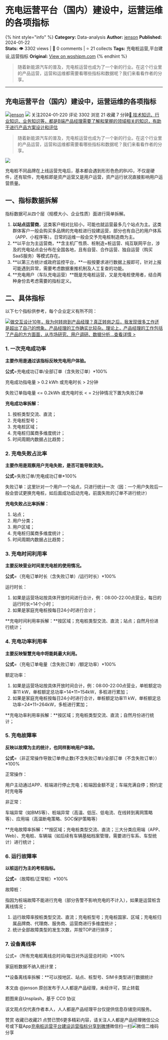 # 充电运营平台（国内）建设中，运营运维的各项指标
{% hint style="info" %}
**Category:** Data-analysis
**Author:** [jenson](https://www.woshipm.com/u/174890)
**Published:** 2024-01-22  
**Stats:** 👁️ 3302 views | 💬 0 comments | ⭐ 21 collects
**Tags:** 充电桩运营,平台建设,运营指标
**Original:** [View on woshipm.com](https://www.woshipm.com/data-analysis/5980645.html)
{% endhint %}
> 随着新能源汽车的普及，充电桩运营也成为了一个新的行业。在这个行业里的产品运营，运营和运维都需要看哪些指标和数据呢？我们来看看作者的分享。

---

## 充电运营平台（国内）建设中，运营运维的各项指标

[![](https://static.woshipm.com/view/woshipm_api_def_20231117075728_8194.jpg?imageView2/1/w/72/h/72/q/100)](https://www.woshipm.com/u/174890)[jenson](https://www.woshipm.com/u/174890) ![](https://static.woshipm.com/tag/1101_1@2x.png) 关注2024-01-220 评论 3302 浏览 21 收藏 7 分钟[🔗 技术知识、行业知识、业务知识等，都是B端产品经理需要了解和掌握的领域相关的知识，有助于进行产品方案设计和评估](https://ke.qidianla.com/courses/bcpm)

> 随着新能源汽车的普及，充电桩运营也成为了一个新的行业。在这个行业里的产品运营，运营和运维都需要看哪些指标和数据呢？我们来看看作者的分享。

![](https://image.woshipm.com/2023/04/13/4e47205a-d9ea-11ed-a8b0-00163e0b5ff3.jpg)

充电桩不同品牌在上线运营充电后，基本都会遇到形形色色的BUG，不仅是硬件，还有软件，充电桩即是资产运营又是用户运营，资产运行状况直接影响用户运营质量。

## 一、指标数据拆解

指标数据可从四个层（规模大小、企业性质）面进行简单拆解。

1.  **以站点运营商**，这类客户相对比较小，可能也就运营最多几个站点为主。这类群体客户一般会购买多品牌的充电桩进行投建运营，部分也有自己的用户体系（APP、小程序等）。日常的运维一般会交予充电桩制造商为主。
2.  **以平台为主运营商，**含主机厂性质、桩制造+桩运营、纯互联网平台，涉及的充电站点会分布在全国各地，且有自营、合作运营、独自运营（购买SaaS服务）等模式存在。
3.  **以第三方统计或政府监控平台，**一般按要求进行数据上报即可，针对上报可能遇到异常，需要考虑数据重推机制及人工复查的功能。
4.  **充电用户（车队充电运营）**既是充电桩运营，又是充电桩使用者，结合两种身份去考虑需要的指标定义。

## 二、具体指标

以下七个指标供参考，每个企业定义有所不同：

[![](https://image.woshipm.com/2023/08/02/769bf6f4-30e6-11ee-b3cb-00163e0b5ff3.png)做交互设计10年，我为何转岗到产品经理？真正转岗之后，我发现很多工作还是超出了自己的想象。产品经理的工作确实比较杂。理论上，产品经理的工作包括了产品的方方面面，从市场研究、用户调研、数据分析...查看详情 >](https://ke.qidianla.com/courses/bcpm)

### 1\. 一次充电成功率

**主要作用是通过该指标反映充电用户体验。**

**公式**\=充电成功订单/全部订单（含失败订单）\*100%

充电成功指电量 > 0.2 kWh 或充电时长 > 2分钟

失败订单指电量 <= 0.2kWh 或充电时长 < = 2分钟情况下置为失败订单

**充电成功率拆解：**

1.  按桩类型交流、直流；
2.  充电桩型号；
3.  充电桩区域；
4.  充电桩归属商多维度统计；
5.  时间周期内数据占比趋势；

### 2\. 充电失败占比率

**主要作用是观察用户充电失败，是否可能导致流失。**

**公式**\=失败订单/充电成功订单\*100%

失败订单：这里针对一个用户一个站点，只进行统计一次（因：一个用户失败后一般会尝试更换充电桩，如后面成功启动充电，前面失败的订单不进行统计）

**充电失败占比率拆解：**

1.  站点；
2.  用户分类；
3.  用户区域；
4.  充电桩归属商多维度统计；
5.  时间周期内数据占比趋势；

### 3\. 充电时间利用率

**主要反映营业时间里充电桩的使用情况。**

**公式**\=（充电订单时长（含失败订单）/运行时长）\*100%

运行时长：

1.  如果是运营场站按具体开放时间进行合计，例：08:00-22:00点营业，每日的运行时长=14个小时；
2.  如果是家庭充电桩按每日24小时进行合计；

**充电时间利用率拆解：**按区域；充电桩类型交流、直流；站点；自然月份进行统计；

### 4\. 充电功率利用率

**主要反映智慧充电中将能耗最大利用。**

**公式**\=（充电订单电量（含失败订单）/额定功率）\*100%

额定功率：

1.  如果是运营场站按具体开放时间合计，例：08:00-22:00点营业，单桩额定功率11 kW，单桩额定总功率=14\*11=154kW，多桩进行累加；
2.  如果是家庭充电桩按每日24小时进行合计，单桩额定功率11 kW，单桩额定总功率=24\*11=264kW，多桩进行累加；

**充电功率利用率拆解：**按区域；充电桩类型交流、直流；自然月份进行统计；

### 5\. 充电故障率

**反映以故障为主的统计，也同样影响用户体验。**

**公式**\=（非正常操作导致订单停止数(不含失败订单)/全部订单（不含失败订单））\*100%

正常操作：

用户主动通过APP、桩端进行停止充电；桩端因金额不足；车端充满自停；预约定时充电等

非正常：

车端异常（如BMS等）、桩端异常（高温、低压、低电流、在线转到离网策略等）、应用端（高温断电策略、SOC保护策略等）

**充电故障率拆解：**按区域；充电桩类型交流、直流；三大分类应用端（APP、Web）、充电桩、车辆端（如后续有车辆基础档案管理，需要进行车系、车型统计）进行统计；

### 6\. 运行故障率

**以桩运行为主的考核指标。**

**公式**\=（故障桩/正常桩）\*100%

故障桩：

指因为桩端故障不能进行充电（部分告警不影响充电的不计入），如果是运营桩含离线情况；

1.  运行故障率按桩类型交流、直流；充电桩型号；充电桩国家、区域；充电桩归属品牌商、代理商、服务商、运营商进行多维度统计；
2.  统计全部故障类型的发生次数，并按TOP进行排序；

### 7\. 设备离线率

公式=（所有充电桩离线总时间/每日对外运营总时间）\*100%

家庭桩数据不纳入统计里；

**设备离线率拆解：**可以按地区、站点、桩型号、SIM卡类型进行数据统计

本文由 @jenson 原创发布于人人都是产品经理，未经许可，禁止转载

题图来自Unsplash，基于 CC0 协议

该文观点仅代表作者本人，人人都是产品经理平台仅提供信息存储空间服务。

赞赏 收藏已收藏21 点赞已赞6更多精彩内容，请关注人人都是产品经理微信公众号或下载App[充电桩运营](https://www.woshipm.com/tag/%e5%85%85%e7%94%b5%e6%a1%a9%e8%bf%90%e8%90%a5)[平台建设](https://www.woshipm.com/tag/%e5%b9%b3%e5%8f%b0%e5%bb%ba%e8%ae%be)[运营指标](https://www.woshipm.com/tag/%e8%bf%90%e8%90%a5%e6%8c%87%e6%a0%87)[分享到微博](https://service.weibo.com/share/share.php?appkey=2775287854&title=充电运营平台（国内）建设中，运营运维的各项指标&url=https://www.woshipm.com/data-analysis/5980645.html&pic=https://image.woshipm.com/2023/04/13/4e47205a-d9ea-11ed-a8b0-00163e0b5ff3.jpg)微信扫一扫![微信二维码](https://api.pwmqr.com/qrcode/create/?url=https://www.woshipm.com/data-analysis/5980645.html)分享